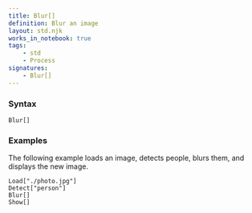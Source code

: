 ```yaml
---
title: Blur[]
definition: Blur an image
layout: std.njk
works_in_notebook: true
tags:
    - std
    - Process
signatures:
    - Blur[]
---
```


### Syntax

```
Blur[]
```

### Examples

The following example loads an image, detects people, blurs them, and displays the new image.

```
Load["./photo.jpg"]
Detect["person"]
Blur[]
Show[]
```
